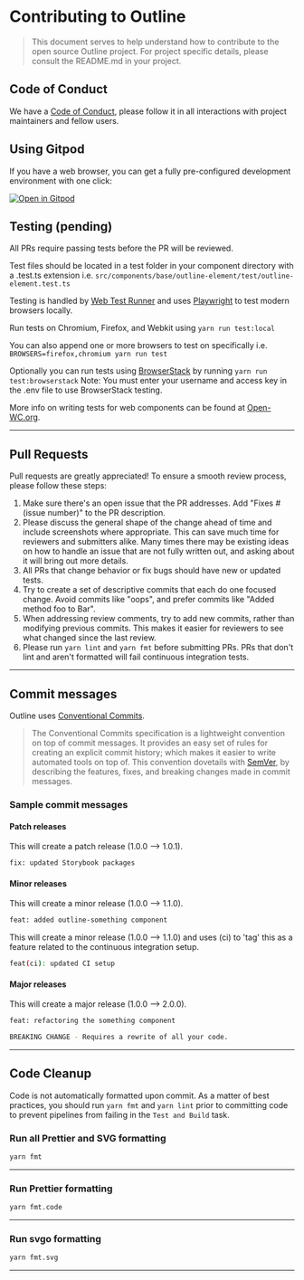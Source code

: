 # Contributing to Outline

> This document serves to help understand how to contribute to the open source Outline project. For project specific details, please consult the README.md in your project.

## Code of Conduct

We have a [Code of Conduct](https://github.com/phase2/outline/blob/next/CODE_OF_CONDUCT.md), please follow it in all interactions with project maintainers and fellow users.

## Using Gitpod

If you have a web browser, you can get a fully pre-configured development environment with one click:

[![Open in Gitpod](https://gitpod.io/button/open-in-gitpod.svg)](https://gitpod.io/#https://github.com/phase2/outline)

## Testing (pending)

All PRs require passing tests before the PR will be reviewed.

Test files should be located in a test folder in your component directory with a .test.ts extension i.e. `src/components/base/outline-element/test/outline-element.test.ts`

Testing is handled by [Web Test Runner](https://modern-web.dev/guides/test-runner/getting-started/) and uses [Playwright](https://playwright.dev/) to test modern browsers locally.

Run tests on Chromium, Firefox, and Webkit using
`yarn run test:local`

You can also append one or more browsers to test on specifically i.e.
`BROWSERS=firefox,chromium yarn run test`

Optionally you can run tests using [BrowserStack](https://www.browserstack.com/) by running 
`yarn run test:browserstack`
Note: You must enter your username and access key in the .env file to use BrowserStack testing.

More info on writing tests for web components can be found at [Open-WC.org](https://open-wc.org/docs/testing/helpers/).

---

## Pull Requests

Pull requests are greatly appreciated! To ensure a smooth review process, please follow these steps:

1. Make sure there's an open issue that the PR addresses. Add "Fixes #(issue number)" to the PR description.
2. Please discuss the general shape of the change ahead of time and include screenshots where appropriate. This can save much time for reviewers and submitters alike. Many times there may be existing ideas on how to handle an issue that are not fully written out, and asking about it will bring out more details.
3. All PRs that change behavior or fix bugs should have new or updated tests.
4. Try to create a set of descriptive commits that each do one focused change. Avoid commits like "oops", and prefer commits like "Added method foo to Bar".
5. When addressing review comments, try to add new commits, rather than modifying previous commits. This makes it easier for reviewers to see what changed since the last review. 
6. Please run `yarn lint` and `yarn fmt` before submitting PRs. PRs that don't lint and aren't formatted will fail continuous integration tests.

---

## Commit messages

Outline uses [Conventional Commits](https://www.conventionalcommits.org/en/v1.0.0/).
> The Conventional Commits specification is a lightweight convention on top of commit messages. It provides an easy set of rules for creating an explicit commit history; which makes it easier to write automated tools on top of. This convention dovetails with [SemVer](https://semver.org/), by describing the features, fixes, and breaking changes made in commit messages.

### Sample commit messages

#### Patch releases

This will create a patch release (1.0.0 --> 1.0.1).

```bash
fix: updated Storybook packages
```

#### Minor releases

This will create a minor release (1.0.0 --> 1.1.0).

```bash
feat: added outline-something component
```

This will create a minor release (1.0.0 --> 1.1.0) and uses (ci) to 'tag' this as a feature related to the continuous integration setup.

```bash
feat(ci): updated CI setup
```

#### Major releases

This will create a major release (1.0.0 --> 2.0.0).

```bash
feat: refactoring the something component

BREAKING CHANGE - Requires a rewrite of all your code.
```

---

## Code Cleanup

Code is not automatically formatted upon commit. As a matter of best practices, you should run `yarn fmt` and `yarn lint` prior to committing code to prevent pipelines from failing in the `Test and Build` task.

### Run all Prettier and SVG formatting

```bash
yarn fmt
```

---

### Run Prettier formatting

```bash
yarn fmt.code
```

---

### Run svgo formatting

```bash
yarn fmt.svg
```

---
